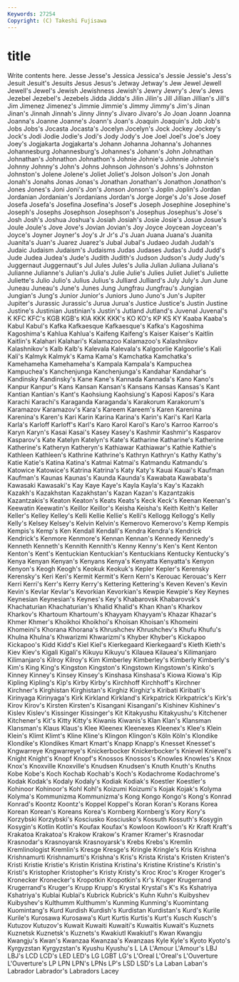 ```yaml
---
Keywords: 27254 
Copyright: (C) Takeshi Fujisawa
---
```


# title

Write contents here.
 Jesse Jesse's Jessica Jessica's
Jessie Jessie's Jess's Jesuit Jesuit's Jesuits Jesus Jesus's Jetway Jetway's
Jew Jewel Jewell Jewell's Jewel's Jewish Jewishness Jewish's Jewry Jewry's
Jew's Jews Jezebel Jezebel's Jezebels Jidda Jidda's Jilin Jilin's Jill
Jillian Jillian's Jill's Jim Jimenez Jimenez's Jimmie Jimmie's Jimmy Jimmy's
Jim's Jinan Jinan's Jinnah Jinnah's Jinny Jinny's Jivaro Jivaro's Jo
Joan Joann Joanna Joanna's Joanne Joanne's Joann's Joan's Joaquin Joaquin's
Job Job's Jobs Jobs's Jocasta Jocasta's Jocelyn Jocelyn's Jock Jockey
Jockey's Jock's Jodi Jodie Jodie's Jodi's Jody Jody's Joe Joel
Joel's Joe's Joey Joey's Jogjakarta Jogjakarta's Johann Johanna Johanna's Johannes
Johannesburg Johannesburg's Johannes's Johann's John Johnathan Johnathan's Johnathon Johnathon's Johnie
Johnie's Johnnie Johnnie's Johnny Johnny's John's Johns Johnson Johnson's Johns's
Johnston Johnston's Jolene Jolene's Joliet Joliet's Jolson Jolson's Jon Jonah
Jonah's Jonahs Jonas Jonas's Jonathan Jonathan's Jonathon Jonathon's Jones Jones's
Joni Joni's Jon's Jonson Jonson's Joplin Joplin's Jordan Jordanian Jordanian's
Jordanians Jordan's Jorge Jorge's Jo's Jose Josef Josefa Josefa's Josefina
Josefina's Josef's Joseph Josephine Josephine's Joseph's Josephs Josephson Josephson's Josephus
Josephus's Jose's Josh Josh's Joshua Joshua's Josiah Josiah's Josie Josie's
Josue Josue's Joule Joule's Jove Jove's Jovian Jovian's Joy Joyce
Joycean Joycean's Joyce's Joyner Joyner's Joy's Jr Jr's J's Juan
Juana Juana's Juanita Juanita's Juan's Juarez Juarez's Jubal Jubal's Judaeo
Judah Judah's Judaic Judaism Judaism's Judaisms Judas Judases Judas's Judd
Judd's Jude Judea Judea's Jude's Judith Judith's Judson Judson's Judy
Judy's Juggernaut Juggernaut's Jul Jules Jules's Julia Julian Juliana Juliana's
Julianne Julianne's Julian's Julia's Julie Julie's Julies Juliet Juliet's Juliette
Juliette's Julio Julio's Julius Julius's Julliard Julliard's July July's Jun
June Juneau Juneau's June's Junes Jung Jungfrau Jungfrau's Jungian Jungian's
Jung's Junior Junior's Juniors Juno Juno's Jun's Jupiter Jupiter's Jurassic
Jurassic's Jurua Jurua's Justice Justice's Justin Justine Justine's Justinian Justinian's
Justin's Jutland Jutland's Juvenal Juvenal's K KFC KFC's KGB KGB's
KIA KKK KKK's KO KO's KP KS KY Kaaba Kaaba's
Kabul Kabul's Kafka Kafkaesque Kafkaesque's Kafka's Kagoshima Kagoshima's Kahlua Kahlua's
Kaifeng Kaifeng's Kaiser Kaiser's Kaitlin Kaitlin's Kalahari Kalahari's Kalamazoo Kalamazoo's
Kalashnikov Kalashnikov's Kalb Kalb's Kalevala Kalevala's Kalgoorlie Kalgoorlie's Kali Kali's
Kalmyk Kalmyk's Kama Kama's Kamchatka Kamchatka's Kamehameha Kamehameha's Kampala Kampala's
Kampuchea Kampuchea's Kanchenjunga Kanchenjunga's Kandahar Kandahar's Kandinsky Kandinsky's Kane Kane's
Kannada Kannada's Kano Kano's Kanpur Kanpur's Kans Kansan Kansan's Kansans
Kansas Kansas's Kant Kantian Kantian's Kant's Kaohsiung Kaohsiung's Kaposi Kaposi's
Kara Karachi Karachi's Karaganda Karaganda's Karakorum Karakorum's Karamazov Karamazov's Kara's
Kareem Kareem's Karen Karenina Karenina's Karen's Kari Karin Karina Karina's
Karin's Kari's Karl Karla Karla's Karloff Karloff's Karl's Karo Karol
Karol's Karo's Karroo Karroo's Karyn Karyn's Kasai Kasai's Kasey Kasey's
Kashmir Kashmir's Kasparov Kasparov's Kate Katelyn Katelyn's Kate's Katharine Katharine's
Katherine Katherine's Katheryn Katheryn's Kathiawar Kathiawar's Kathie Kathie's Kathleen Kathleen's
Kathrine Kathrine's Kathryn Kathryn's Kathy Kathy's Katie Katie's Katina Katina's
Katmai Katmai's Katmandu Katmandu's Katowice Katowice's Katrina Katrina's Katy Katy's
Kauai Kauai's Kaufman Kaufman's Kaunas Kaunas's Kaunda Kaunda's Kawabata Kawabata's
Kawasaki Kawasaki's Kay Kaye Kaye's Kayla Kayla's Kay's Kazakh Kazakh's
Kazakhstan Kazakhstan's Kazan Kazan's Kazantzakis Kazantzakis's Keaton Keaton's Keats Keats's
Keck Keck's Keenan Keenan's Keewatin Keewatin's Keillor Keillor's Keisha Keisha's
Keith Keith's Keller Keller's Kelley Kelley's Kelli Kellie Kellie's Kelli's
Kellogg Kellogg's Kelly Kelly's Kelsey Kelsey's Kelvin Kelvin's Kemerovo Kemerovo's
Kemp Kempis Kempis's Kemp's Ken Kendall Kendall's Kendra Kendra's Kendrick
Kendrick's Kenmore Kenmore's Kennan Kennan's Kennedy Kennedy's Kenneth Kenneth's Kennith
Kennith's Kenny Kenny's Ken's Kent Kenton Kenton's Kent's Kentuckian Kentuckian's
Kentuckians Kentucky Kentucky's Kenya Kenyan Kenyan's Kenyans Kenya's Kenyatta Kenyatta's
Kenyon Kenyon's Keogh Keogh's Keokuk Keokuk's Kepler Kepler's Kerensky Kerensky's
Keri Keri's Kermit Kermit's Kern Kern's Kerouac Kerouac's Kerr Kerri
Kerri's Kerr's Kerry Kerry's Kettering Kettering's Keven Keven's Kevin Kevin's
Kevlar Kevlar's Kevorkian Kevorkian's Kewpie Kewpie's Key Keynes Keynesian Keynesian's
Keynes's Key's Khabarovsk Khabarovsk's Khachaturian Khachaturian's Khalid Khalid's Khan Khan's
Kharkov Kharkov's Khartoum Khartoum's Khayyam Khayyam's Khazar Khazar's Khmer Khmer's
Khoikhoi Khoikhoi's Khoisan Khoisan's Khomeini Khomeini's Khorana Khorana's Khrushchev Khrushchev's
Khufu Khufu's Khulna Khulna's Khwarizmi Khwarizmi's Khyber Khyber's Kickapoo Kickapoo's
Kidd Kidd's Kiel Kiel's Kierkegaard Kierkegaard's Kieth Kieth's Kiev Kiev's
Kigali Kigali's Kikuyu Kikuyu's Kilauea Kilauea's Kilimanjaro Kilimanjaro's Kilroy Kilroy's
Kim Kimberley Kimberley's Kimberly Kimberly's Kim's King King's Kingston Kingston's
Kingstown Kingstown's Kinko's Kinney Kinney's Kinsey Kinsey's Kinshasa Kinshasa's Kiowa
Kiowa's Kip Kipling Kipling's Kip's Kirby Kirby's Kirchhoff Kirchhoff's Kirchner
Kirchner's Kirghistan Kirghistan's Kirghiz Kirghiz's Kiribati Kiribati's Kirinyaga Kirinyaga's Kirk
Kirkland Kirkland's Kirkpatrick Kirkpatrick's Kirk's Kirov Kirov's Kirsten Kirsten's Kisangani
Kisangani's Kishinev Kishinev's Kislev Kislev's Kissinger Kissinger's Kit Kitakyushu Kitakyushu's
Kitchener Kitchener's Kit's Kitty Kitty's Kiwanis Kiwanis's Klan Klan's Klansman
Klansman's Klaus Klaus's Klee Kleenex Kleenexes Kleenex's Klee's Klein Klein's
Klimt Klimt's Kline Kline's Klingon Klingon's Köln Köln's Klondike Klondike's
Klondikes Kmart Kmart's Knapp Knapp's Knesset Knesset's Kngwarreye Kngwarreye's Knickerbocker
Knickerbocker's Knievel Knievel's Knight Knight's Knopf Knopf's Knossos Knossos's Knowles
Knowles's Knox Knox's Knoxville Knoxville's Knudsen Knudsen's Knuth Knuth's Knuths
Kobe Kobe's Koch Kochab Kochab's Koch's Kodachrome Kodachrome's Kodak Kodak's
Kodaly Kodaly's Kodiak Kodiak's Koestler Koestler's Kohinoor Kohinoor's Kohl Kohl's
Koizumi Koizumi's Kojak Kojak's Kolyma Kolyma's Kommunizma Kommunizma's Kong Kongo
Kongo's Kong's Konrad Konrad's Koontz Koontz's Koppel Koppel's Koran Koran's
Korans Korea Korean Korean's Koreans Korea's Kornberg Kornberg's Kory Kory's
Korzybski Korzybski's Kosciusko Kosciusko's Kossuth Kossuth's Kosygin Kosygin's Kotlin Kotlin's
Koufax Koufax's Kowloon Kowloon's Kr Kraft Kraft's Krakatoa Krakatoa's Krakow
Krakow's Kramer Kramer's Krasnodar Krasnodar's Krasnoyarsk Krasnoyarsk's Krebs Krebs's Kremlin
Kremlinologist Kremlin's Kresge Kresge's Kringle Kringle's Kris Krishna Krishnamurti Krishnamurti's
Krishna's Kris's Krista Krista's Kristen Kristen's Kristi Kristie Kristie's Kristin
Kristina Kristina's Kristine Kristine's Kristin's Kristi's Kristopher Kristopher's Kristy Kristy's
Kroc Kroc's Kroger Kroger's Kronecker Kronecker's Kropotkin Kropotkin's Kr's Kruger
Krugerrand Krugerrand's Kruger's Krupp Krupp's Krystal Krystal's K's Ks Kshatriya
Kshatriya's Kublai Kublai's Kubrick Kubrick's Kuhn Kuhn's Kuibyshev Kuibyshev's Kulthumm
Kulthumm's Kunming Kunming's Kuomintang Kuomintang's Kurd Kurdish Kurdish's Kurdistan Kurdistan's
Kurd's Kurile Kurile's Kurosawa Kurosawa's Kurt Kurtis Kurtis's Kurt's Kusch
Kusch's Kutuzov Kutuzov's Kuwait Kuwaiti Kuwaiti's Kuwaitis Kuwait's Kuznets Kuznetsk
Kuznetsk's Kuznets's Kwakiutl Kwakiutl's Kwan Kwangju Kwangju's Kwan's Kwanzaa Kwanzaa's
Kwanzaas Kyle Kyle's Kyoto Kyoto's Kyrgyzstan Kyrgyzstan's Kyushu Kyushu's L
LA L'Amour L'Amour's LBJ LBJ's LCD LCD's LED LED's LG
LGBT LG's L'Oreal L'Oreal's L'Ouverture L'Ouverture's LP LPN LPN's LPNs
LP's LSD LSD's La Laban Laban's Labrador Labrador's Labradors Lacey
